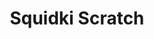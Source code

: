 ---
slug: squidki-scratch
title: Squidki Scratch
description: "Squidki Scratch is an exciting online game. Play for free directly in your browser!"
icon: /images/new_mods/Sprunki Scratch.png
url: https://wowtbc.net/sprunkin/scratch-mod/index.html
previewImage: /images/new_mods/Sprunki Scratch.png
type: new mods

# SEO配置
seo:
  title: "Squidki Scratch - Play Free Online Game | Fun Browser Games"
  description: "Squidki Scratch - Play this fun online game for free in your browser. No download required!"
  ogImage: "/images/new_mods/Sprunki Scratch.png"
  keywords: "squidki-scratch, online game, browser game, free game, new mods game, play online"

videoUrls:
  - https://www.youtube.com/embed/example1
  - https://www.youtube.com/embed/example2

whyPlay:
  title: "Why Play Squidki Scratch?"
  items:
    - "Immersive Gameplay: Squidki Scratch offers an engaging and immersive gaming experience that will keep you entertained for hours"
    - "Challenging Levels: Test your skills with increasingly difficult challenges and obstacles"
    - "Beautiful Graphics: Enjoy stunning visuals and smooth animations that bring the game world to life"
    - "Regular Updates: New content and features are added regularly to keep the game fresh and exciting"
    - "Free to Play: Experience all the fun without spending a penny"
    - "Community Features: Connect with other players, share strategies, and compete for high scores"
    - "Cross-Platform: Play on any device with a web browser, no downloads required"

features:
  title: "Key Features of Squidki Scratch"
  image: "/images/new_mods/Sprunki Scratch.png"
  items:
    - "Intuitive Controls: Easy to learn controls make Squidki Scratch accessible for players of all skill levels"
    - "Multiple Game Modes: Enjoy various gameplay options that provide different challenges and experiences"
    - "Character Customization: Personalize your gaming experience with unique characters and items"
    - "Achievement System: Complete special tasks to earn rewards and recognition"
    - "Leaderboards: Compete with players worldwide and see who can achieve the highest scores"

characteristics:
  title: "Game Characteristics"
  image: "/images/new_mods/Sprunki Scratch.png"
  items:
    - "Genre: New mods game with elements of strategy and skill"
    - "Difficulty: Suitable for both casual gamers and those seeking a challenge"
    - "Play Time: Quick sessions or extended gameplay, depending on your preference"
    - "Art Style: Vibrant and engaging visuals that enhance the gaming experience"
    - "Sound Design: Immersive audio that complements the gameplay perfectly"

info: "Squidki Scratch is an exciting online game that offers players a unique and engaging gaming experience. With its intuitive controls, stunning visuals, and challenging gameplay, Squidki Scratch provides hours of entertainment for players of all ages and skill levels. Whether you're looking for a quick gaming session during a break or an extended play session, Squidki Scratch delivers an immersive experience that will keep you coming back for more. The game features multiple levels of increasing difficulty, ensuring that players are constantly challenged as they progress. With regular updates adding new content and features, Squidki Scratch remains fresh and exciting, providing endless entertainment options for its growing community of players."

howToPlayIntro: "Welcome to Squidki Scratch! This guide will walk you through the basics and help you master the game. Whether you're a beginner or looking to improve your skills, these tips and instructions will enhance your gaming experience."

howToPlaySteps:
  - title: "Getting Started"
    description: "Begin your Squidki Scratch adventure by familiarizing yourself with the controls. Use your keyboard or mouse to navigate through the game interface. The tutorial will guide you through the basic mechanics and help you understand the objectives."
  - title: "Understanding the Objectives"
    description: "In Squidki Scratch, your main goal is to progress through levels by completing specific objectives. Each level presents unique challenges that require different strategies and approaches."
  - title: "Mastering the Controls"
    description: "Practice using the controls to improve your precision and reaction time. Squidki Scratch requires quick reflexes and strategic thinking to overcome obstacles and defeat opponents."
  - title: "Utilizing Power-ups"
    description: "Collect power-ups throughout the game to enhance your abilities and overcome difficult challenges. Each power-up offers unique advantages that can be crucial for success."
  - title: "Developing Strategies"
    description: "As you progress in Squidki Scratch, develop effective strategies for different scenarios. Analyze patterns, anticipate challenges, and adapt your approach to maximize your performance."

faq:
  title: "Frequently Asked Questions about Squidki Scratch"
  items:
    - question: "Is Squidki Scratch free to play?"
      answer: "Yes, Squidki Scratch is completely free to play directly in your web browser. No downloads or purchases are required to enjoy the full game experience."
    - question: "Can I play Squidki Scratch on mobile devices?"
      answer: "Yes, Squidki Scratch is optimized for both desktop and mobile play. You can enjoy the game on any device with a web browser and internet connection."
    - question: "Are there any in-game purchases?"
      answer: "While Squidki Scratch is free to play, there may be optional in-game purchases available for cosmetic items or additional features that don't affect core gameplay."
    - question: "How often is Squidki Scratch updated?"
      answer: "The developers regularly update Squidki Scratch with new content, features, and improvements based on player feedback and game performance."
    - question: "Can I play Squidki Scratch offline?"
      answer: "Currently, Squidki Scratch requires an internet connection to play as it's a browser-based online game."
    - question: "Is Squidki Scratch suitable for children?"
      answer: "Yes, Squidki Scratch is designed to be family-friendly and suitable for players of all ages."
    - question: "How do I report bugs or issues?"
      answer: "If you encounter any problems while playing Squidki Scratch, you can report them through the game's support page or contact the developers directly through their website."
    - question: "Still Have Questions?"
      answer: "If you have additional questions about Squidki Scratch that aren't covered in this FAQ, please visit our support center or contact our customer service team for assistance."
---